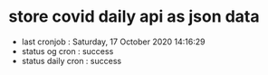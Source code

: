 # store covid daily api as json data

- last cronjob : Saturday, 17 October 2020 14:16:29
- status og cron : success
- status daily cron : success
      
      